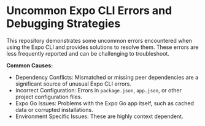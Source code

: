 # Uncommon Expo CLI Errors and Debugging Strategies

This repository demonstrates some uncommon errors encountered when using the Expo CLI and provides solutions to resolve them.  These errors are less frequently reported and can be challenging to troubleshoot.

**Common Causes:**

* Dependency Conflicts: Mismatched or missing peer dependencies are a significant source of unusual Expo CLI errors.
* Incorrect Configuration: Errors in `package.json`, `app.json`, or other project configuration files.
* Expo Go Issues: Problems with the Expo Go app itself, such as cached data or corrupted installations.
* Environment Specific Issues: These are highly context dependent.
